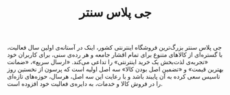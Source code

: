 ﻿---
layout: post
title: جی پلاس سنتر
name_en: gpluscenter
company_slug: gpluscenter
logo: 
cover: 
company_count:
founded:
location: ""
total_review: 
total_interview: 
salary_avg: 
salary_min: 
salary_max: 
rate: 
view_count: 
industry: کامپیوتر، فناوری اطلاعات و اینترنت
city: کرج, البرز
size_en: VS
size: 11-50 نفر
site: https://gpluscenter.ir/
---

جی پلاس سنتر بزرگ‌ترین فروشگاه اینترنتی کشور، اینک در آستانه‌ی اولین  سال فعالیت، با گستره‌ای از کالاهای متنوع برای تمام اقشار جامعه و هر رده‌ی سنی، برای کاربران خود «تجربه‌ی لذت‌بخش یک خرید اینترنتی» را تداعی می‌کند. «ارسال سریع»، «ضمانت بهترین قیمت» و «تضمین اصل بودن کالا» سه اصل اولیه است که پرسون از نخستین روز تاسیس سعی کرده به آن پایبند باشد و با رعایت این سه اصل، هرسال، حوزه‌های تازه‌ای را در فروش کالا و خدمات، به دایره‌ی فعالیت خود افزوده است.
